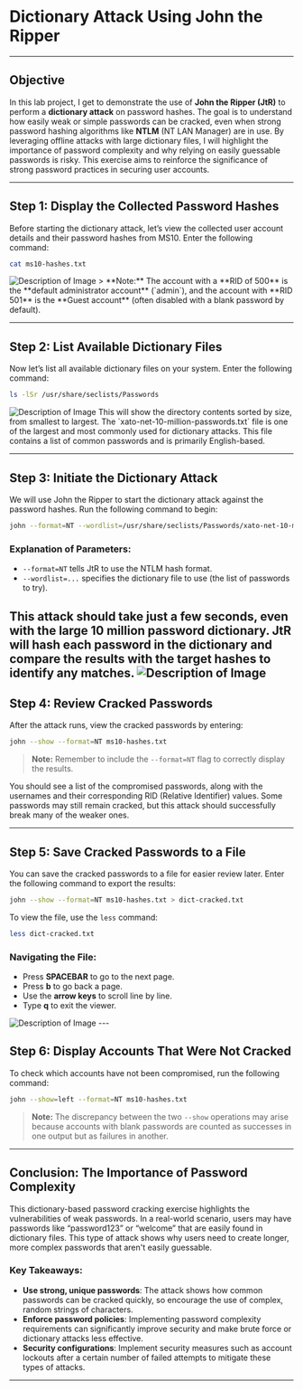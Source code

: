 # Dictionary Attack Using John the Ripper
---

## Objective  
In this lab project, I get to  demonstrate the use of **John the Ripper (JtR)** to perform a **dictionary attack** on password hashes. The goal is to understand how easily weak or simple passwords can be cracked, even when strong password hashing algorithms like **NTLM** (NT LAN Manager) are in use. By leveraging offline attacks with large dictionary files, I  will highlight the importance of password complexity and why relying on easily guessable passwords is risky. This exercise aims to reinforce the significance of strong password practices in securing user accounts.

---

## Step 1: Display the Collected Password Hashes  
Before starting the dictionary attack, let’s view the collected user account details and their password hashes from MS10. Enter the following command:  

```bash
cat ms10-hashes.txt
```
<img src="8.png" alt="Description of Image" />
> **Note:** The account with a **RID of 500** is the **default administrator account** (`admin`), and the account with **RID 501** is the **Guest account** (often disabled with a blank password by default).

---

## Step 2: List Available Dictionary Files  
Now let’s list all available dictionary files on your system. Enter the following command:  

```bash
ls -lSr /usr/share/seclists/Passwords
```
<img src="9.png" alt="Description of Image" />
This will show the directory contents sorted by size, from smallest to largest. The `xato-net-10-million-passwords.txt` file is one of the largest and most commonly used for dictionary attacks. This file contains a list of common passwords and is primarily English-based.

---

## Step 3: Initiate the Dictionary Attack  
We will use John the Ripper to start the dictionary attack against the password hashes. Run the following command to begin:

```bash
john --format=NT --wordlist=/usr/share/seclists/Passwords/xato-net-10-million-passwords.txt ms10-hashes.txt
```

### Explanation of Parameters:  
- `--format=NT` tells JtR to use the NTLM hash format.  
- `--wordlist=...` specifies the dictionary file to use (the list of passwords to try).  

This attack should take just a few seconds, even with the large 10 million password dictionary. JtR will hash each password in the dictionary and compare the results with the target hashes to identify any matches.
<img src="10.png" alt="Description of Image" />
---

## Step 4: Review Cracked Passwords  
After the attack runs, view the cracked passwords by entering:  

```bash
john --show --format=NT ms10-hashes.txt
```

> **Note:** Remember to include the `--format=NT` flag to correctly display the results.

You should see a list of the compromised passwords, along with the usernames and their corresponding RID (Relative Identifier) values. Some passwords may still remain cracked, but this attack should successfully break many of the weaker ones.

---

## Step 5: Save Cracked Passwords to a File  
You can save the cracked passwords to a file for easier review later. Enter the following command to export the results:  

```bash
john --show --format=NT ms10-hashes.txt > dict-cracked.txt
```

To view the file, use the `less` command:  

```bash
less dict-cracked.txt
```

### Navigating the File:  
- Press **SPACEBAR** to go to the next page.  
- Press **b** to go back a page.  
- Use the **arrow keys** to scroll line by line.  
- Type **q** to exit the viewer.
<img src="11.png" alt="Description of Image" />
---

## Step 6: Display Accounts That Were Not Cracked  
To check which accounts have not been compromised, run the following command:

```bash
john --show=left --format=NT ms10-hashes.txt
```

> **Note:** The discrepancy between the two `--show` operations may arise because accounts with blank passwords are counted as successes in one output but as failures in another.

---

## Conclusion: The Importance of Password Complexity  
This dictionary-based password cracking exercise highlights the vulnerabilities of weak passwords. In a real-world scenario, users may have passwords like “password123” or “welcome” that are easily found in dictionary files. This type of attack shows why users need to create longer, more complex passwords that aren't easily guessable.

### Key Takeaways:  
- **Use strong, unique passwords**: The attack shows how common passwords can be cracked quickly, so encourage the use of complex, random strings of characters.
- **Enforce password policies**: Implementing password complexity requirements can significantly improve security and make brute force or dictionary attacks less effective.
- **Security configurations**: Implement security measures such as account lockouts after a certain number of failed attempts to mitigate these types of attacks.

---
